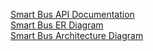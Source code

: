 
[Smart Bus API Documentation](https://docs.google.com/document/d/1euq4yBkqwCZO1Nn9ah-Q-LG0Sv2AgL4n8uYfXHwXalA/edit?usp=sharing)  
[Smart Bus ER Diagram](https://docs.google.com/document/d/18zbrgipy1A-WJYkFVMuAKu63pDiS_z2W2heSJ2-ZXUw/edit?usp=sharing)  
[Smart Bus Architecture Diagram](https://docs.google.com/document/d/1ERmS-vll_biBL9A3U5qb8P4duoaRG4jko7aoEulLMds/edit?usp=sharing)  

